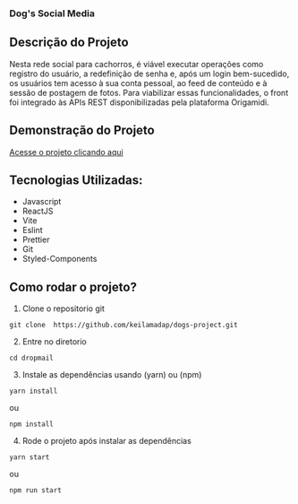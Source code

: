 ### Dog's Social Media

## Descrição do Projeto <span id="descricao" />

<p>
  Nesta rede social para cachorros, é viável executar operações como registro do usuário, a redefinição de senha e, após um login bem-sucedido, os usuários tem acesso à sua conta pessoal, ao feed de conteúdo e à sessão de postagem de fotos. Para viabilizar essas funcionalidades, o front foi integrado às APIs REST disponibilizadas pela plataforma Origamidi.
</p>

## Demonstração do Projeto <span id="demonstracao"/>

<a id="demonstracao" rel="nofollow noreferrer noopener" href="https://keilamadap.github.io/dogs-project/"  target="_blank"> Acesse o projeto clicando aqui </a>


## Tecnologias Utilizadas: <span id="tecnologias" />

- Javascript
- ReactJS
- Vite
- Eslint
- Prettier
- Git
- Styled-Components

## Como rodar o projeto? <span id="comousar" />

1. Clone o repositorio git

```shell
git clone  https://github.com/keilamadap/dogs-project.git
```

2. Entre no diretorio

```shell
cd dropmail
```

3. Instale as dependências usando (yarn) ou (npm)

```shell
yarn install
```

ou

```shell
npm install
```

4. Rode o projeto após instalar as dependências

```shell
yarn start
```

ou

```shell
npm run start
```
